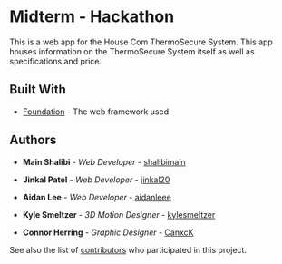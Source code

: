 # Midterm - Hackathon

This is a web app for the House Com ThermoSecure System. This app houses information on the ThermoSecure System itself as well as specifications and price.

## Built With

* [Foundation](https://foundation.zurb.com) - The web framework used


## Authors

* **Main Shalibi** - *Web Developer* - [shalibimain](https://github.com/shalibimain)

* **Jinkal Patel** - *Web Developer* - [jinkal20](https://github.com/jinkal20)

* **Aidan Lee** - *Web Developer* - [aidanleee](https://github.com/aidanleee)

* **Kyle Smeltzer** - *3D Motion Designer* - [kylesmeltzer](https://github.com/kylesmeltzer)

* **Connor Herring** - *Graphic Designer* - [CanxcK](https://github.com/CanxcK)

See also the list of [contributors](https://github.com/aidanleee/midterm/contributors) who participated in this project.